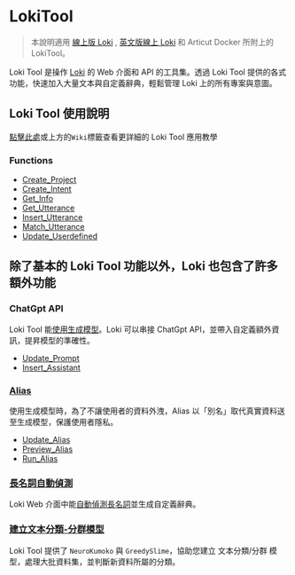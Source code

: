 # LokiTool 
> 本說明適用 [線上版 Loki](https://api.droidtown.co/loki/) , [英文版線上 Loki](https://api.droidtown.co/loki/) 和 Articut Docker 所附上的 LokiTool。


Loki Tool 是操作 [Loki](https://api.droidtown.co/loki/) 的 Web 介面和 API 的工具集。透過 Loki Tool 提供的各式功能，快速加入大量文本與自定義辭典，輕鬆管理 Loki 上的所有專案與意圖。

## Loki Tool 使用說明

[點擊此處](https://github.com/Droidtown/LokiTool_Doc/wiki/Home)或上方的`Wiki`標籤查看更詳細的 Loki Tool 應用教學


### Functions
- [Create_Project](https://github.com/Droidtown/LokiTool_Doc/blob/main/LokiCall/Func_Create_Project.md)
- [Create_Intent](https://github.com/Droidtown/LokiTool_Doc/blob/main/LokiCall/Func_Create_Intent.md)
- [Get_Info](https://github.com/Droidtown/LokiTool_Doc/blob/main/LokiCall/Func_Get_Info.md)
- [Get_Utterance](https://github.com/Droidtown/LokiTool_Doc/blob/main/LokiCall/Func_Get_Utterance.md)
- [Insert_Utterance](https://github.com/Droidtown/LokiTool_Doc/blob/main/LokiCall/Func_Insert_Utterance.md)
- [Match_Utterance](https://github.com/Droidtown/LokiTool_Doc/blob/main/LokiCall/Func_Match_Utterance.md)
- [Update_Userdefined](https://github.com/Droidtown/LokiTool_Doc/blob/main/LokiCall/Func_Update_Userdefined.md)


## 除了基本的 Loki Tool 功能以外，Loki 也包含了許多額外功能

### ChatGpt API
Loki Tool 能[使用生成模型](https://github.com/Droidtown/LokiTool_Doc/wiki/%E4%BD%BF%E7%94%A8%E7%94%9F%E6%88%90%E6%A8%A1%E5%9E%8B)。Loki 可以串接 ChatGpt API，並帶入自定義額外資訊，提昇模型的準確性。

- [Update_Prompt](https://github.com/Droidtown/LokiTool_Doc/blob/main/LokiCall/Func_Update_Prompt.md)
- [Insert_Assistant](https://github.com/Droidtown/LokiTool_Doc/blob/main/LokiCall/Func_Insert_Assistant.md)

### [Alias](https://github.com/Droidtown/LokiTool_Doc/wiki/%E4%B8%B2%E6%8E%A5-Alias-%E5%8A%9F%E8%83%BD)
使用生成模型時，為了不讓使用者的資料外洩，Alias 以「別名」取代真實資料送至生成模型，保護使用者隱私。

- [Update_Alias](https://github.com/Droidtown/LokiTool_Doc/blob/main/LokiCall/Func_Update_Alias.md)
- [Preview_Alias](https://github.com/Droidtown/LokiTool_Doc/blob/main/LokiCall/Func_Preview_Alias.md)
- [Run_Alias](https://github.com/Droidtown/LokiTool_Doc/blob/main/LokiCall/Func_Run_Alias.md)

### [長名詞自動偵測](https://github.com/Droidtown/LokiTool_Doc/wiki/%E9%95%B7%E5%90%8D%E8%A9%9E%E8%87%AA%E5%8B%95%E5%81%B5%E6%B8%AC)
Loki Web 介面中能[自動偵測長名詞](https://github.com/Droidtown/LokiTool_Doc/wiki/%E9%95%B7%E5%90%8D%E8%A9%9E%E8%87%AA%E5%8B%95%E5%81%B5%E6%B8%AC)並生成自定義辭典。

### [建立文本分類-分群模型](https://github.com/Droidtown/LokiTool_Doc/wiki/%E5%BB%BA%E7%AB%8B%E6%96%87%E6%9C%AC%E5%88%86%E9%A1%9E-%E5%88%86%E7%BE%A4%E6%A8%A1%E5%9E%8B)
Loki Tool 提供了 `NeuroKumoko` 與 `GreedySlime`，協助您建立 文本分類/分群 模型，處理大批資料集，並判斷新資料所屬的分類。